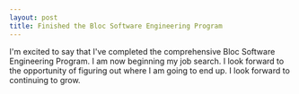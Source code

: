 ```yaml
---
layout: post
title: Finished the Bloc Software Engineering Program
---
```


I'm excited to say that I've completed the comprehensive Bloc Software Engineering Program. I am now beginning my job search. I look forward to the opportunity of figuring out where I am going to end up. I look forward to continuing to grow.
